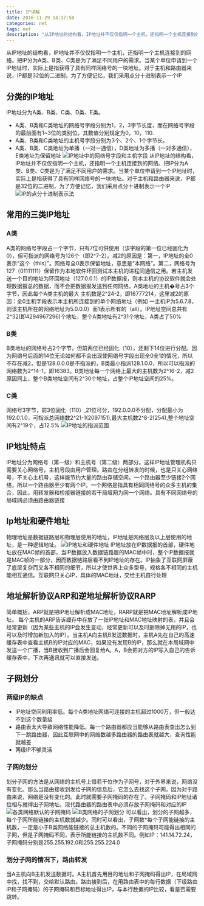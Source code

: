 ```yaml
---
title: IP详解
date: 2016-11-29 14:37:50
categories: net
tags: net
description: "从IP地址的结构看，IP地址并不仅仅指明一个主机，还指明一个主机连接到的网络。把IP分为A类、B类、C类是为了满足不同用户的需求。当某个单位申请到一个IP地址时，实际上是指获得了具有同样网络号的一块地址。对于主机和路由器来说，IP都是32位的二进制，为了方便记忆，我们采用点分十进制表示一个IP"
---
```

从IP地址的结构看，IP地址并不仅仅指明一个主机，还指明一个主机连接到的网络。把IP分为A类、B类、C类是为了满足不同用户的需求。当某个单位申请到一个IP地址时，实际上是指获得了具有同样网络号的一块地址。对于主机和路由器来说，IP都是32位的二进制，为了方便记忆，我们采用点分十进制表示一个IP
<!-- more -->
## 分类的IP地址
IP地址分为A类、B类、C类、D类、E类。
* A类、B类和C类地址的网络号字段分别为1，2，3字节长度，而在网络号字段的最前面有1~3位的类别位，其数值分别规定为0，10，110.
* A类、B类和C类地址的主机号字段分别为3个、2个、1个字节长。
* A类、B类、C类地址为单播（一对一通信），D类地址为多播（一对多通信），E类地址为保留地址
![IP地址中的网络号字段和主机字段][1]
从IP地址的结构看，IP地址并不仅仅指明一个主机，还指明一个主机连接到的网络。把IP分为A类、B类、C类是为了满足不同用户的需求。当某个单位申请到一个IP地址时，实际上是指获得了具有同样网络号的一块地址。对于主机和路由器来说，IP都是32位的二进制，为了方便记忆，我们采用点分十进制表示一个IP
![IP的点分十进制表示法][2]
## 常用的三类IP地址
### A类
A类的网络号字段占一个字节，只有7位可供使用（该字段的第一位已经固化为0），但可指派的网络号为126个（即2^7-2）。减2的原因是：第一，IP地址的全0表示“这个（this）”。网络号全0表示保留地址，意思是“本网络”。第二，网络号为127（01111111）保留作为本地软件环回测试本主机的进程间通信之用。若主机发送一个目的地址为环回地址（127.0.0.1）的IP数据报，则本主机的协议软件就会处理数据报总的数据，而不会把数据报发送到任何网络。A类地址的主机�号占3个字节，因此每个A类主机的最大  主机数是2^24-2，即16777214，这里减2的原因：全0主机字段表示本主机所连接到的单个网络地址（例如 一主机IP为5.6.7.8，则该主机所在的网络地址为5.0.0.0）而1表示所有的（all）。IP地址空间总共有2^32(即4294967296)个地址，整个A类地址有2^31个地址，A类占了50%
### B类
B类地址的网络号占2个字节，但前两位已经固化（10），还剩下14位进行分配。因为网络号后面的14位无论如何都不会出现使网络号字段出现全0全1的情况，所以不存在减2，但是128.0.0.0是不指派的，B类最小指派128.1.0.0，所以可以指派的网络数为2^14-1，即16383。B类地址每一个网络上最大的主机数为2^16-2，减2原因同上，整个B类地址空间有2^30个地址，占整个IP地址空间的25%。
### C类
网络号3字节，前3位固化（110）,21位可分，192.0.0.0不分配，分配最小为192.0.1.0，可指派总网络数2^21-1(2097151),最大主机数2^8-2(254),整个地址空间有2^19个，占12.5%
![IP地址的指派范围][3]
## IP地址特点
IP地址分为网络号（第一级）和主机号（第二级）两部分。这样IP地址管理机构只需要关心网络号，主机号段由用户管理。路由在分组转发的时候，也是只关心网络号，不关心主机号，这样能节约大量的路由存储空间。一个路由器至少链接2个网络，所以一个路由器至少有两个IP。一个网络是指具有相同网络号的众多主机的集合，因此，用转发器和桥接器链接的若干局域网为同一个网络。具有不同网络号的局域网必须由路由器链接
## Ip地址和硬件地址
物理地址是数据链路层和物理层使用的地址，IP地址是网络层及以上层使用的地址，是一种逻辑地址。
![IP地址和硬件地址][4]
IP地址放在IP数据报的首部，硬件地址放在MAC帧的首部，当IP数据放入数据链路层的MAC帧中时，整个IP数据报就是MAC帧的一部分，因而数据链路层看不到IP地址的存在。IP抽象了互联网屏蔽了底层复杂而又各不相同的细节，所以才使世界上众多型号，规格各不相同的主机能相互通信。互联网只关心IP，具体的MAC地址，交给主机自行处理
## 地址解析协议ARP和逆地址解析协议RARP
简单概括，ARP就是把IP地址解析成MAC地址，RARP就是把MAC地址解析成IP地址。
每个主机的ARP告诉缓存中存放了一张IP地址和MAC地址映射的表，并且会经常更新（因为某些主机的IP会发生变动，经常更新可以及时删除掉无用的IP，也可以及时增加新加入的IP）。当主机A向主机B发送数据时，主机A先在自己的高速缓存表中查看主机B的IP对应的MAC，如果没有发现B的IP，那么就在本局域网中发送一个广播，当B接收到广播后会回复给A。A，B会把对方的IP写入自己的告诉缓存表中，下次再通讯就可以直接发送。
## 子网划分
### 两级IP的缺点
* IP地址空间利用率低。每个A类地址网络可连接的主机超过1000万，但一般达不到这个数量级
* 路由表太大导致网络性能降低。每一个路由器都应当能够从路由表查出怎么到下一跳路由器，因此互联网中的网络数越多路由器的路由表就越大，查询性能就越差
* 两级IP不够灵活
### 子网的划分
划分子网的方法是从网络的主机号上借若干位作为子网号，对于外界来说，网络没有变化。那么当路由接收到发给子网的信息后，它怎么去找这个子网，因为对于路由来说，网络是没有变化的。此时就需要子网掩码的存在了。子网掩码和IP地址诸位相与就得出子网地址。现代路由器的路由表中必须存放子网掩码和对应的IP
![各类网络默认的子网掩码][5]
![B类网络的子网划分][6]
可以看出，划分的子网越多，每个子网所能链接的主机数就越少。同时可以看出，子网数*每个子网能链接的主机数，一定是小于B类网络能链接的总主机数的。不同的子网掩码可能得出相同的子网，但是子网掩码不同，表示所能链接的主机数不同。例如IP：141.14.72.24，子网掩码分别是255.255.192.0和255.255.224.0
### 划分子网的情况下，路由转发
当A主机向B主机发送数据时。A主机首先用目的地址和子网掩码得出IP，在局域网中找，找不到，交给默认路由。路由接到后，在用路由表中的每行数据（下级路由IP和子网掩码）的子网掩码和目标地址得出IP，与本行数据的IP比较，看是否需要跳转。


  [1]: http://ofy9dm2ii.bkt.clouddn.com/image/article/9922770D-79D6-4414-A0B9-242852A2C174.png
  [2]: http://ofy9dm2ii.bkt.clouddn.com/IP2.png
  [3]: http://ofy9dm2ii.bkt.clouddn.com/image/article/IP3.png
  [4]: http://ofy9dm2ii.bkt.clouddn.com/IP4.png
  [5]: http://ofy9dm2ii.bkt.clouddn.com/IP5.png
  [6]: http://ofy9dm2ii.bkt.clouddn.com/IP6.png
